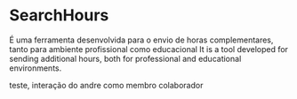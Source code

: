 # SearchHours
É uma ferramenta desenvolvida para o envio de horas complementares, tanto para ambiente profissional como educacional  It is a tool developed for sending additional hours, both for professional and educational environments.

teste, interação do andre como membro colaborador

